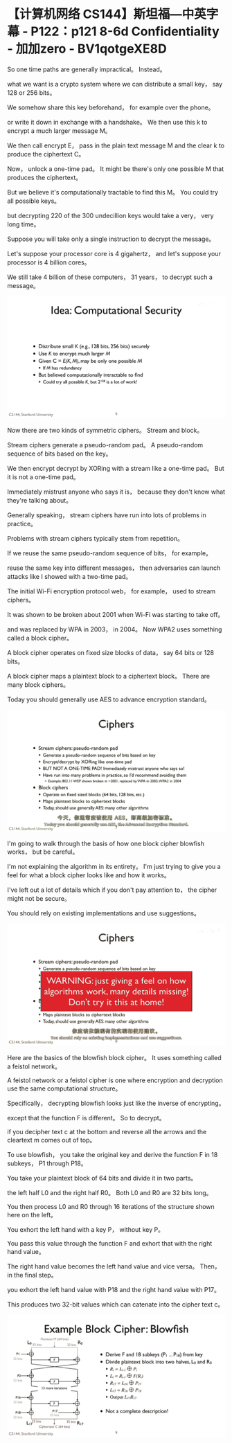 # 【计算机网络 CS144】斯坦福—中英字幕 - P122：p121 8-6d Confidentiality - 加加zero - BV1qotgeXE8D

 So one time paths are generally impractical。 Instead。

 what we want is a crypto system where we can distribute a small key， say 128 or 256 bits。

 We somehow share this key beforehand， for example over the phone。

 or write it down in exchange with a handshake。 We then use this k to encrypt a much larger message M。

 We then call encrypt E， pass in the plain text message M and the clear k to produce the ciphertext C。

 Now， unlock a one-time pad。 It might be there's only one possible M that produces the ciphertext。

 But we believe it's computationally tractable to find this M。 You could try all possible keys。

 but decrypting 220 of the 300 undecillion keys would take a very， very long time。

 Suppose you will take only a single instruction to decrypt the message。

 Let's suppose your processor core is 4 gigahertz， and let's suppose your processor is 4 billion cores。

 We still take 4 billion of these computers， 31 years， to decrypt such a message。



![](img/bb85396e0b3aa191e58aabd6ab17dc4e_1.png)

 Now there are two kinds of symmetric ciphers。 Stream and block。

 Stream ciphers generate a pseudo-random pad。 A pseudo-random sequence of bits based on the key。

 We then encrypt decrypt by XORing with a stream like a one-time pad。 But it is not a one-time pad。

 Immediately mistrust anyone who says it is， because they don't know what they're talking about。

 Generally speaking， stream ciphers have run into lots of problems in practice。

 Problems with stream ciphers typically stem from repetition。

 If we reuse the same pseudo-random sequence of bits， for example。

 reuse the same key into different messages， then adversaries can launch attacks like I showed with a two-time pad。

 The initial Wi-Fi encryption protocol web， for example， used to stream ciphers。

 It was shown to be broken about 2001 when Wi-Fi was starting to take off。

 and was replaced by WPA in 2003， in 2004。 Now WPA2 uses something called a block cipher。

 A block cipher operates on fixed size blocks of data， say 64 bits or 128 bits。

 A block cipher maps a plaintext block to a ciphertext block。 There are many block ciphers。

 Today you should generally use AES to advance encryption standard。



![](img/bb85396e0b3aa191e58aabd6ab17dc4e_3.png)

 I'm going to walk through the basis of how one block cipher blowfish works， but be careful。

 I'm not explaining the algorithm in its entirety。 I'm just trying to give you a feel for what a block cipher looks like and how it works。

 I've left out a lot of details which if you don't pay attention to， the cipher might not be secure。

 You should rely on existing implementations and use suggestions。



![](img/bb85396e0b3aa191e58aabd6ab17dc4e_5.png)

 Here are the basics of the blowfish block cipher。 It uses something called a feistol network。

 A feistol network or a feistol cipher is one where encryption and decryption use the same computational structure。

 Specifically， decrypting blowfish looks just like the inverse of encrypting。

 except that the function F is different。 So to decrypt。

 if you decipher text c at the bottom and reverse all the arrows and the cleartext m comes out of top。

 To use blowfish， you take the original key and derive the function F in 18 subkeys， P1 through P18。

 You take your plaintext block of 64 bits and divide it in two parts。

 the left half L0 and the right half R0。 Both L0 and R0 are 32 bits long。

 You then process L0 and R0 through 16 iterations of the structure shown here on the left。

 You exhort the left hand with a key P， without key P。

 You pass this value through the function F and exhort that with the right hand value。

 The right hand value becomes the left hand value and vice versa。 Then， in the final step。

 you exhort the left hand value with P18 and the right hand value with P17。

 This produces two 32-bit values which can catenate into the cipher text c。



![](img/bb85396e0b3aa191e58aabd6ab17dc4e_7.png)